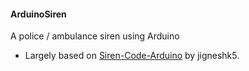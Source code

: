 #### ArduinoSiren
A police / ambulance siren using Arduino

* Largely based on [Siren-Code-Arduino](https://github.com/jigneshk5/Siren-Code-Arduino) by jigneshk5.

